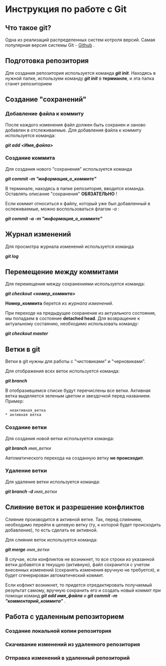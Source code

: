 # Инструкция по работе с Git


## Что такое git?

Одна из реализаций распределенных систем котроля версий. Самая популярная версия системы Git - [Github](https://github.com/) .

## Подготовка репозитория

Для создания репозитория используется команда __*git init*__.
Находясь в нужной папке, используем команду __*git init*__ в **термианле**, и эта папка станет репозиторием

## Создание "сохранений"

### Добавление файла к коммиту

После каждого изменения файл должен быть сохранен и заново добавлен в отслеживаемые.
Для добавления файла к коммиту используется команда:

__*git add <Имя_файла>*__

### Создание коммита

Для создания нового "сохранения" используется команда 

__*git commit -m "информация_о_коммите"*__ 

В терминале, находясь в папке репозитория, вводится команда. Оставлять описание "сохранения" **ОБЯЗАТЕЛЬНО** !

Если коммит относиться к файлу, который уже был добавленный в ослеживаемые, можно воспользоваться флагом _-a_ :

__*git commit -a -m "информация_о_коммите"*__

## Журнал изменений

Для просмотра журнала изменений используется команда

__*git log*__

## Перемещение между коммитами

Для перемещения между сохранениями используется команда:

__*git checkout <номер_коммита>*__

**Номер_коммита** берется из _журнала изменений_.

При переходе на предыдущее сохранение из актуального состояния, мы попадаем в состояние **detached head**.
Для возвращение к актуальному состаянию, необходимо использовать команду:

__*git checkout master*__

## Ветки в git

Ветки в git нужны для работы с "чистовиками" и "черновиками".

Для отображения всех веток используется команда:

__*git branch*__

В отобразившемся списке будут перечислены все ветки. Активная ветка выделяется зеленым цветом и звездочкой перед названием. Пример:

      неактивная_ветка
    * активная ветка

### Создание ветки

Для создания новой ветки используется команда:

__*git branch*__ *имя_ветки*

Автоматического перехода на созданную ветку **не происходит**.

### Удаление ветки

Для удаление ветки используется команда:

__*git branch -d*__ *имя_ветки*

## Слияние веток и разрешение конфликтов

Слияние производится в активной ветке. Так, перед слиянием, необходимо перейти в целевую ветку (ту, к которой будет происходить добавление), то есть сделать ее активной.

Для слияния веток используется команда:

__*git merge*__ *имя_ветки*

В случае, если конфликтов не возникнет, то все строки из указанной ветки добавятся в текущую (активную), файл сохранится с учетом внесенных изменений (сохранять изменения вручную не требуется), и будет сгенерирован автоматический коммит.

Если кофликт возникнет, то придется отредактировать получаемый результат самому, вручную сохранить его и создать новый коммит при помощи команд __*git add имя_файла*__ и __*git commit -m "комментарий_коммита"*__ .

## Работа с удаленным репозиторием

### Создание локальной копии репозитория

### Скачивание изменений из удаленного репозитория

### Отправка изменений в удаленный репозиторий
